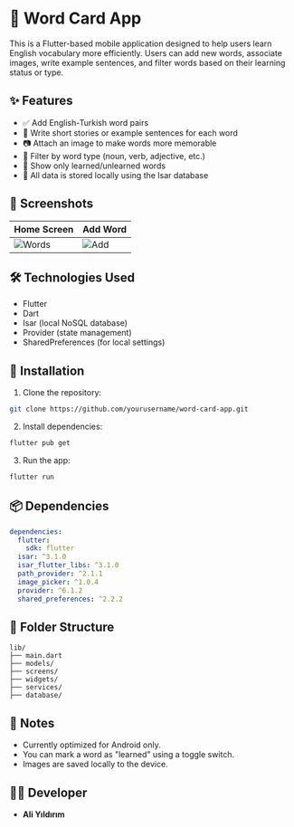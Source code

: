 # 📘 Word Card App

This is a Flutter-based mobile application designed to help users learn English vocabulary more efficiently. Users can add new words, associate images, write example sentences, and filter words based on their learning status or type.

## ✨ Features

- ✅ Add English-Turkish word pairs  
- 🧠 Write short stories or example sentences for each word  
- 📷 Attach an image to make words more memorable  
- 📂 Filter by word type (noun, verb, adjective, etc.)  
- 🧩 Show only learned/unlearned words  
- 💾 All data is stored locally using the Isar database  

## 📱 Screenshots

| Home Screen | Add Word |
|-------------|----------|
| ![Words](screenshots/Screenshot_1.png) | ![Add](screenshots/Screenshot_2.png) |

## 🛠️ Technologies Used

- Flutter  
- Dart  
- Isar (local NoSQL database)  
- Provider (state management)  
- SharedPreferences (for local settings)  

## 🚀 Installation

1. Clone the repository:

```bash
git clone https://github.com/yourusername/word-card-app.git
```

2. Install dependencies:

```bash
flutter pub get
```

3. Run the app:

```bash
flutter run
```

## 📦 Dependencies

```yaml
dependencies:
  flutter:
    sdk: flutter
  isar: ^3.1.0
  isar_flutter_libs: ^3.1.0
  path_provider: ^2.1.1
  image_picker: ^1.0.4
  provider: ^6.1.2
  shared_preferences: ^2.2.2
```

## 📁 Folder Structure

```
lib/
├── main.dart
├── models/
├── screens/
├── widgets/
├── services/
├── database/
```

## 📌 Notes

- Currently optimized for Android only.
- You can mark a word as "learned" using a toggle switch.
- Images are saved locally to the device.

## 🧑‍💻 Developer

- **Ali Yıldırım**  
